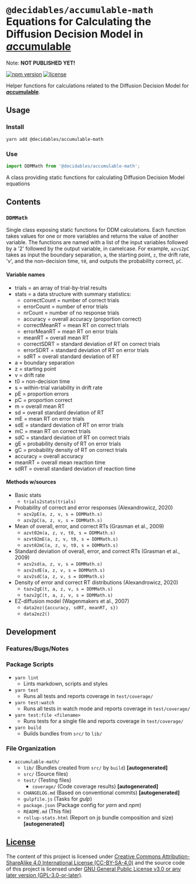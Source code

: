 <!--lint ignore first-heading-level  maximum-heading-length-->

# **`@decidables/accumulable-math`**<br>Equations for Calculating the Diffusion Decision Model in [<b><i>a</i>ccumulable</b>](https://decidables.github.io/accumulable)

Note: **NOT PUBLISHED YET!**

[![npm version](https://img.shields.io/npm/v/@decidables/accumulable-math?logo=npm)](https://www.npmjs.com/package/@decidables/accumulable-math)
[![license](https://img.shields.io/npm/l/@decidables/accumulable-math?color=informational)](https://github.com/decidables/decidables/blob/main/LICENSE.md)

Helper functions for calculations related to the Diffusion Decision Model for
[<b><i>a</i>ccumulable</b>](https://decidables.github.io/accumulable).

## Usage

### Install

```shell
yarn add @decidables/accumulable-math
```

### Use

```javascript
import DDMMath from '@decidables/accumulable-math';
```

A class providing static functions for calculating Diffusion Decision Model equations

## Contents

### `DDMMath`

Single class exposing static functions for DDM calculations. Each function takes values for one or
more variables and returns the value of another variable. The functions are named with a list of the
input variables followed by a '2' followed by the output variable, in camelcase. For example,
`azvs2pC` takes as input the boundary separation, `a`, the starting point, `z`, the drift rate, 'v',
and the non-decision time, `t0`, and outputs the probability correct, `pC`.

#### Variable names

- trials = an array of trial-by-trial results
- stats = a data structure with summary statistics:
  - correctCount = number of correct trials
  - errorCount = number of error trials
  - nrCount = number of no response trials
  - accuracy = overall accuracy (proportion correct)
  - correctMeanRT = mean RT on correct trials
  - errorMeanRT = mean RT on error trials
  - meanRT = overall mean RT
  - correctSDRT = standard deviation of RT on correct trials
  - errorSDRT = standard deviation of RT on error trials
  - sdRT = overall standard deviation of RT
- a = boundary separation
- z = starting point
- v = drift rate
- t0 = non-decision time
- s = within-trial variability in drift rate
- pE = proportion errors
- pC = proportion correct
- m = overall mean RT
- sd = overall standard deviation of RT
- mE = mean RT on error trials
- sdE = standard deviation of RT on error trials
- mC = mean RT on correct trials
- sdC = standard deviation of RT on correct trials
- gE = probability density of RT on error trials
- gC = probability density of RT on correct trials
- accuracy = overall accuracy
- meanRT = overall mean reaction time
- sdRT = overall standard deviation of reaction time

#### Methods w/sources

- Basic stats
  - `trials2stats(trials)`
- Probability of correct and error responses (Alexandrowicz, 2020)
  - `azv2pE(a, z, v, s = DDMMath.s)` 
  - `azv2pC(a, z, v, s = DDMMath.s)`
- Mean of overall, error, and correct RTs (Grasman et al., 2009)
  - `azvt02m(a, z, v, t0, s = DDMMath.s)`
  - `azvt02mE(a, z, v, t0, s = DDMMath.s)`
  - `azvt02mC(a, z, v, t0, s = DDMMath.s)`
- Standard deviation of overall, error, and correct RTs (Grasman et al., 2009)
  - `azv2sd(a, z, v, s = DDMMath.s)`
  - `azv2sdE(a, z, v, s = DDMMath.s)`
  - `azv2sdC(a, z, v, s = DDMMath.s)`
- Density of error and correct RT distributions (Alexandrowicz, 2020)
  - `tazv2gE(t, a, z, v, s = DDMMath.s)`
  - `tazv2gC(t, a, z, v, s = DDMMath.s)`
- EZ-diffusion model (Wagenmakers et al., 2007)
  - `data2ez({accuracy, sdRT, meanRT, s})`
  - `data2ez2()`

## Development

### Features/Bugs/Notes

### Package Scripts

- `yarn lint`
  - Lints markdown, scripts and styles
- `yarn test`
  - Runs all tests and reports coverage in `test/coverage/`
- `yarn test:watch`
  - Runs all tests in watch mode and reports coverage in `test/coverage/`
- `yarn test:file <filename>`
  - Runs tests for a single file and reports coverage in `test/coverage/`
- `yarn build`
  - Builds bundles from `src/` to `lib/`

### File Organization

- `accumulable-math/`
  - `lib/` (Bundles created from `src/` by `build`) **\[autogenerated\]**
  - `src/` (Source files)
  - `test/` (Testing files)
    - `coverage/` (Code coverage results) **\[autogenerated\]**
  - `CHANGELOG.md` (Based on conventional commits) **\[autogenerated\]**
  - `gulpfile.js` (Tasks for *gulp*)
  - `package.json` (Package config for *yarn* and *npm*)
  - `README.md` (This file)
  - `rollup-stats.html` (Report on js bundle composition and size) **\[autogenerated\]**

## [License](https://github.com/decidables/decidables/blob/main/LICENSE.md)

The content of this project is licensed under [Creative Commons Attribution-ShareAlike 4.0
International License (CC-BY-SA-4.0)](https://creativecommons.org/licenses/by-sa/4.0/) and the
source code of this project is licensed under [GNU General Public License v3.0 or any later version
(GPL-3.0-or-later)](https://www.gnu.org/licenses/gpl-3.0.html).
